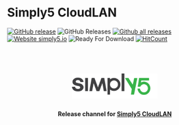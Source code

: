 # Simply5 CloudLAN

[![GitHub release](https://img.shields.io/github/release/simply5-io/cloudlan-releases.svg)](https://github.com/simply5-io/cloudlan-releases/releases/)
![GitHub Releases](https://img.shields.io/github/downloads/simply5-io/cloudlan-releases/latest/total)
[![Github all releases](https://img.shields.io/github/downloads/simply5-io/cloudlan-releases/total.svg)](https://github.com/simply5-io/cloudlan-releases/releases/)
[![Website simply5.io](https://img.shields.io/website-up-down-green-red/http/simply5.io.svg)](http://simply5.io/)
![Ready For Download](https://github.com/simply5-io/cloudlan-releases/workflows/Release%20version%20for%20Download/badge.svg)
[![HitCount](http://hits.dwyl.com/simply5-io/cloudlan-releases.svg)](http://hits.dwyl.com/simply5-io/cloudlan-releases)


<h1 align="center">
  <br>
  <a href="https://www.simply5.io/"><img src="public/logo.svg" alt="simply5" width="200"></a>
</h1>
<h4 align="center">Release channel for <a href="https://www.simply5.io/">Simply5 CloudLAN</a></h4>
